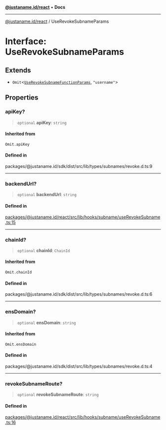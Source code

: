 [**@justaname.id/react**](../README.md) • **Docs**

***

[@justaname.id/react](../globals.md) / UseRevokeSubnameParams

# Interface: UseRevokeSubnameParams

## Extends

- `Omit`\<[`UseRevokeSubnameFunctionParams`](../type-aliases/UseRevokeSubnameFunctionParams.md), `"username"`\>

## Properties

### apiKey?

> `optional` **apiKey**: `string`

#### Inherited from

`Omit.apiKey`

#### Defined in

packages/@justaname.id/sdk/dist/src/lib/types/subnames/revoke.d.ts:9

***

### backendUrl?

> `optional` **backendUrl**: `string`

#### Defined in

[packages/@justaname.id/react/src/lib/hooks/subname/useRevokeSubname.ts:15](https://github.com/JustaName-id/JustaName-sdk/blob/dc845c10af242e3ca87d95ef392516ac0bfa8b95/packages/@justaname.id/react/src/lib/hooks/subname/useRevokeSubname.ts#L15)

***

### chainId?

> `optional` **chainId**: `ChainId`

#### Inherited from

`Omit.chainId`

#### Defined in

packages/@justaname.id/sdk/dist/src/lib/types/subnames/revoke.d.ts:6

***

### ensDomain?

> `optional` **ensDomain**: `string`

#### Inherited from

`Omit.ensDomain`

#### Defined in

packages/@justaname.id/sdk/dist/src/lib/types/subnames/revoke.d.ts:4

***

### revokeSubnameRoute?

> `optional` **revokeSubnameRoute**: `string`

#### Defined in

[packages/@justaname.id/react/src/lib/hooks/subname/useRevokeSubname.ts:16](https://github.com/JustaName-id/JustaName-sdk/blob/dc845c10af242e3ca87d95ef392516ac0bfa8b95/packages/@justaname.id/react/src/lib/hooks/subname/useRevokeSubname.ts#L16)
